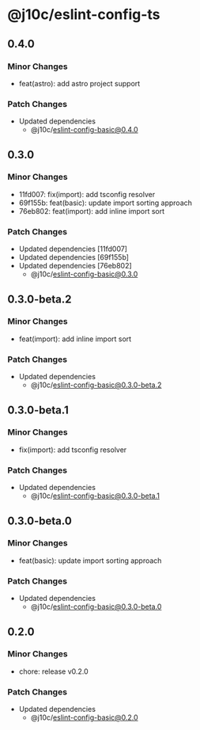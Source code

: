 # @j10c/eslint-config-ts

## 0.4.0

### Minor Changes

- feat(astro): add astro project support

### Patch Changes

- Updated dependencies
  - @j10c/eslint-config-basic@0.4.0

## 0.3.0

### Minor Changes

- 11fd007: fix(import): add tsconfig resolver
- 69f155b: feat(basic): update import sorting approach
- 76eb802: feat(import): add inline import sort

### Patch Changes

- Updated dependencies [11fd007]
- Updated dependencies [69f155b]
- Updated dependencies [76eb802]
  - @j10c/eslint-config-basic@0.3.0

## 0.3.0-beta.2

### Minor Changes

- feat(import): add inline import sort

### Patch Changes

- Updated dependencies
  - @j10c/eslint-config-basic@0.3.0-beta.2

## 0.3.0-beta.1

### Minor Changes

- fix(import): add tsconfig resolver

### Patch Changes

- Updated dependencies
  - @j10c/eslint-config-basic@0.3.0-beta.1

## 0.3.0-beta.0

### Minor Changes

- feat(basic): update import sorting approach

### Patch Changes

- Updated dependencies
  - @j10c/eslint-config-basic@0.3.0-beta.0

## 0.2.0

### Minor Changes

- chore: release v0.2.0

### Patch Changes

- Updated dependencies
  - @j10c/eslint-config-basic@0.2.0
